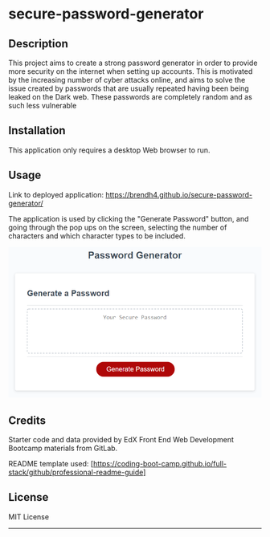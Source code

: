 # secure-password-generator

## Description

This project aims to create a strong password generator in order to provide more security on the internet when setting up accounts. This is motivated by the increasing number of cyber attacks online, and aims to solve the issue created by passwords that are usually repeated having been being leaked on the Dark web. These passwords are completely random and as such less vulnerable

## Installation

This application only requires a desktop Web browser to run.

## Usage


Link to deployed application: https://brendh4.github.io/secure-password-generator/

The application is used by clicking the "Generate Password" button, and going through the pop ups on the screen, selecting the number of characters and which character types to be included.

![Password generator screenshot](assets/05-javascript-challenge-demo.PNG)

## Credits

Starter code and data provided by EdX Front End Web Development Bootcamp materials from GitLab.

README template used: [https://coding-boot-camp.github.io/full-stack/github/professional-readme-guide]

## License

MIT License

---